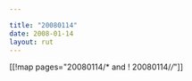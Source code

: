 ```yaml
---

title: "20080114"
date: 2008-01-14
layout: rut
---
```


[[!map pages="20080114/* and ! 20080114/*/*"]]

